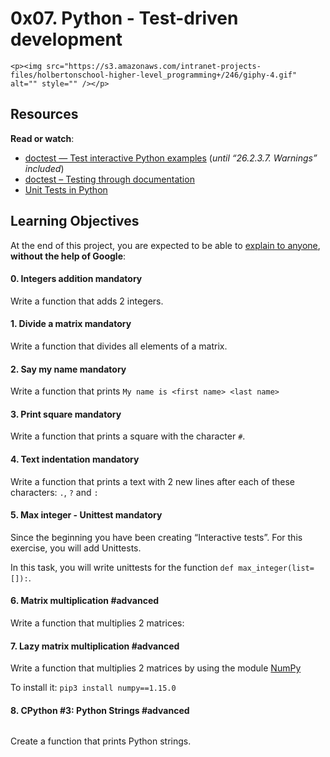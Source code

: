 <h1 class="gap">0x07. Python - Test-driven development</h1>

    <p><img src="https://s3.amazonaws.com/intranet-projects-files/holbertonschool-higher-level_programming+/246/giphy-4.gif" alt="" style="" /></p>

<h2>Resources</h2>

<p><strong>Read or watch</strong>:</p>

<ul>
<li><a href="/rltoken/alaT1C9CeCbkRKh-yjMRww" title="doctest — Test interactive Python examples" target="_blank">doctest — Test interactive Python examples</a> (<em>until &ldquo;26.2.3.7. Warnings&rdquo; included</em>)</li>
<li><a href="/rltoken/cpEYbv_Z55QrSVRiuG5tUw" title="doctest – Testing through documentation" target="_blank">doctest – Testing through documentation</a> </li>
<li><a href="/rltoken/CELicn3K8hODQsWZak_h0g" title="Unit Tests in Python" target="_blank">Unit Tests in Python</a></li>
</ul>

<h2>Learning Objectives</h2>

<p>At the end of this project, you are expected to be able to <a href="/rltoken/z8tHQfPZBZJOmguC5BeZ9Q" title="explain to anyone" target="_blank">explain to anyone</a>, <strong>without the help of Google</strong>:</p>

 <h4 class="task">
    0. Integers addition
      <span class="alert alert-warning mandatory-optional">
        mandatory
      </span>
  </h4>

  <p>Write a function that adds 2 integers.</p>

 <h4 class="task">
    1. Divide a matrix
      <span class="alert alert-warning mandatory-optional">
        mandatory
      </span>
  </h4>

  <p>Write a function that divides all elements of a matrix.</p>

<h4 class="task">
    2. Say my name
      <span class="alert alert-warning mandatory-optional">
        mandatory
      </span>
  </h4>

  <p>Write a function that prints <code>My name is &lt;first name&gt; &lt;last name&gt;</code></p>

<h4 class="task">
    3. Print square
      <span class="alert alert-warning mandatory-optional">
        mandatory
      </span>
  </h4>

  <p>Write a function that prints a square with the character <code>#</code>.</p>

<h4 class="task">
    4. Text indentation
      <span class="alert alert-warning mandatory-optional">
        mandatory
      </span>
  </h4>
  <p>Write a function that prints a text with 2 new lines after each of these characters: <code>.</code>, <code>?</code> and <code>:</code></p>

<h4 class="task">
    5. Max integer - Unittest
      <span class="alert alert-warning mandatory-optional">
        mandatory
      </span>
  </h4>

<p>Since the beginning you have been creating &ldquo;Interactive tests&rdquo;. For this exercise, you will add Unittests.</p>

<p>In this task, you will write unittests for the function <code>def max_integer(list=[]):</code>.</p>

<h4 class="task">
    6. Matrix multiplication
      <span class="alert alert-info mandatory-optional">
        #advanced
      </span>
  </h4>

  <p>Write a function that multiplies 2 matrices:</p>

<h4 class="task">
    7. Lazy matrix multiplication
      <span class="alert alert-info mandatory-optional">
        #advanced
      </span>
  </h4>

  <p>Write a function that multiplies 2 matrices by using the module <a href="/rltoken/3_FcFGqtWsHzii5VrujTWA" title="NumPy" target="_blank">NumPy</a></p>

<p>To install it: <code>pip3 install numpy==1.15.0</code></p>

<h4 class="task">
    8. CPython #3: Python Strings
      <span class="alert alert-info mandatory-optional">
        #advanced
      </span>
  </h4>

  <p><img src="https://holbertonintranet.s3.amazonaws.com/uploads/medias/2020/9/2c4f2b92514745519f833afdf5bc5f3eaff8c6ca.gif?X-Amz-Algorithm=AWS4-HMAC-SHA256&X-Amz-Credential=AKIARDDGGGOUWMNL5ANN%2F20200924%2Fus-east-1%2Fs3%2Faws4_request&X-Amz-Date=20200924T160742Z&X-Amz-Expires=86400&X-Amz-SignedHeaders=host&X-Amz-Signature=259ba0c3150e0dba68ebc0b8251ac5987becddb1f14e56246c5b8ee1beece9af" alt="" style="" />
<br /></p>

<p>Create a function that prints Python strings.</p>